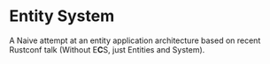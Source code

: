 # Entity System

A Naive attempt at an entity application architecture based on recent Rustconf talk (Without E**C**S, just Entities and System).
